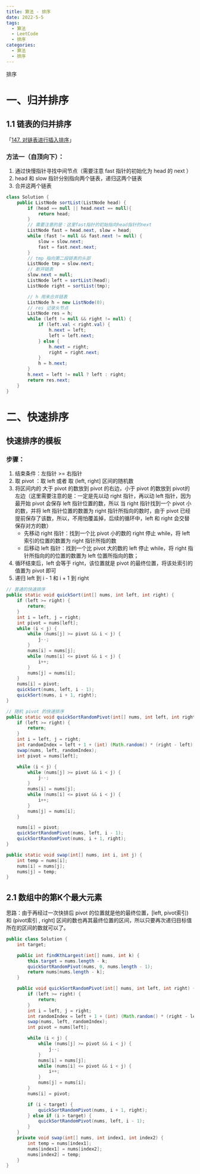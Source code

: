 ```yaml
---
title: 算法 - 排序
date: 2022-5-5
tags:
  - 算法
  - LeetCode
  - 排序
categories:
  - 算法
  - 排序
---
```


排序

<!--more-->

# 一、归并排序

## 1.1 链表的归并排序

「[147. 对链表进行插入排序](https://leetcode-cn.com/problems/insertion-sort-list)」

### 方法一（自顶向下）：

1. 通过快慢指针寻找中间节点（需要注意 fast 指针的初始化为 head 的 next ）
2. head 和 slow 指针分别指向两个链表，递归这两个链表
3. 合并这两个链表

```java
class Solution {
    public ListNode sortList(ListNode head) {
        if (head == null || head.next == null){
            return head;
        }
        // 需要注意的是：这里fast指针的初始指向head指针的next
        ListNode fast = head.next, slow = head;
        while (fast != null && fast.next != null) {
            slow = slow.next;
            fast = fast.next.next;
        }
        // tmp 指向第二段链表的头部
        ListNode tmp = slow.next;
        // 断开链表
        slow.next = null;
        ListNode left = sortList(head);
        ListNode right = sortList(tmp);

        // h 用来合并链表
        ListNode h = new ListNode(0);
        // res 记录头节点
        ListNode res = h;
        while (left != null && right != null) {
            if (left.val < right.val) {
                h.next = left;
                left = left.next;
            } else {
                h.next = right;
                right = right.next;
            }
            h = h.next;
        }
        h.next = left != null ? left : right;
        return res.next;
    }
}
```

# 二、快速排序

## 快速排序的模板

### 步骤：

1. 结束条件：左指针 >= 右指针
2. 取 pivot ：取 left 或者 取 (left, right] 区间的随机数
3. 将区间内的 大于 pivot 的数放到 pivot 的右边，小于 pivot 的数放到 pivot的左边（这里需要注意的是：一定是先以动 right 指针，再以动 left 指针，因为最开始 pivot 会保存 left 指针位置的数，所以 当 right 指针找到一个 pivot 小的数，并将 left 指针位置的数置为 right 指针所指向的数时，由于 pivot 已经提前保存了该数，所以，不用怕覆盖掉，后续的循环中，left 和 right 会交替保存对方的数）
   - 先移动 right 指针：找到一个比 pivot 小的数的 right 停止 while，将 left 索引的位置的数置为 right 指针所指的数
   - 后移动 left 指针：找到一个比 pivot 大的数的 left 停止 while，将 right 指针所指向的的位置的数置为 left 位置所指向的数；
4. 循环结束后，left 会等于 right，该位置就是 pivot 的最终位置，将该处索引的值置为 pivot 即可
5. 递归 left 到 i - 1 和 i + 1 到 right

```java
// 普通的快速排序
public static void quickSort(int[] nums, int left, int right) {
    if (left >= right) {
        return;
    }
    int i = left, j = right;
    int pivot = nums[left];
    while (i < j) {
        while (nums[j] >= pivot && i < j) {
            j--;
        }
        nums[i] = nums[j];
        while (nums[i] <= pivot && i < j) {
            i++;
        }
        nums[j] = nums[i];
    }
    nums[i] = pivot;
    quickSort(nums, left, i - 1);
    quickSort(nums, i + 1, right);
}

// 随机 pivot 的快速排序
public static void quickSortRandomPivot(int[] nums, int left, int right) {
    if (left >= right) {
        return;
    }
    int i = left, j = right;
    int randomIndex = left + 1 + (int) (Math.random() * (right - left));
    swap(nums, left, randomIndex);
    int pivot = nums[left];

    while (i < j) {
        while (nums[j] >= pivot && i < j) {
            j--;
        }
        nums[i] = nums[j];
        while (nums[i] <= pivot && i < j) {
            i++;
        }
        nums[j] = nums[i];
    }

    nums[i] = pivot;
    quickSortRandomPivot(nums, left, i - 1);
    quickSortRandomPivot(nums, i + 1, right);
}

public static void swap(int[] nums, int i, int j) {
    int temp = nums[i];
    nums[i] = nums[j];
    nums[j] = temp;
}
```

## 2.1 数组中的第K个最大元素

思路：由于再经过一次快排后 pivot 的位置就是他的最终位置，[left, pivot索引) 和 (pivot索引 , right] 区间的数也再其最终位置的区间，所以只要再次递归目标值所在的区间的数就可以了。

```java
public class Solution {
    int target;

    public int findKthLargest(int[] nums, int k) {
        this.target = nums.length - k;
        quickSortRandomPivot(nums, 0, nums.length - 1);
        return nums[nums.length - k];
    }

    public void quickSortRandomPivot(int[] nums, int left, int right) {
        if (left >= right) {
            return;
        }
        int i = left, j = right;
        int randomIndex = left + 1 + (int) (Math.random() * (right - left));
        swap(nums, left, randomIndex);
        int pivot = nums[left];

        while (i < j) {
            while (nums[j] >= pivot && i < j) {
                j--;
            }
            nums[i] = nums[j];
            while (nums[i] <= pivot && i < j) {
                i++;
            }
            nums[j] = nums[i];
        }
        nums[i] = pivot;

        if (i < target) {
            quickSortRandomPivot(nums, i + 1, right);
        } else if (i > target) {
            quickSortRandomPivot(nums, left, i - 1);
        }
    }
    private void swap(int[] nums, int index1, int index2) {
        int temp = nums[index1];
        nums[index1] = nums[index2];
        nums[index2] = temp;
    }
}
```